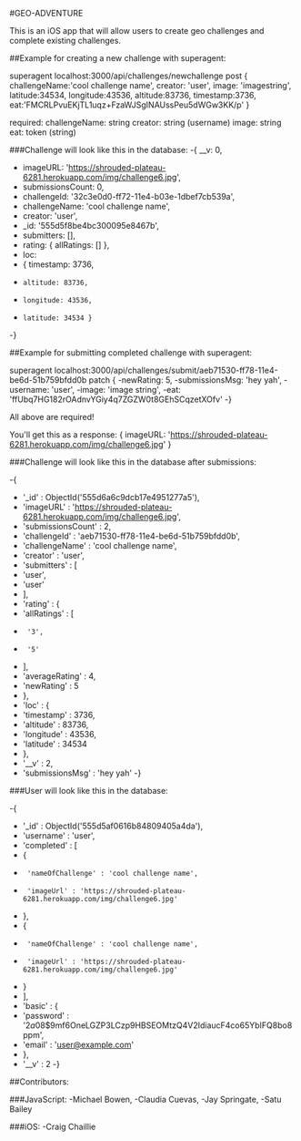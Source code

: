 #GEO-ADVENTURE

This is an iOS app that will allow users to create geo challenges and complete existing challenges. 


##Example for creating a new challenge with superagent: 

superagent localhost:3000/api/challenges/newchallenge post {
challengeName:'cool challenge name', 
creator: 'user', 
image: 'imagestring', 
latitude:34534, 
longitude:43536, 
altitude:83736, 
timestamp:3736, 
eat:'FMCRLPvuEKjTL1uqz+FzaWJSgINAUssPeu5dWGw3KK/p'
}

required: 
challengeName: string
creator: string (username)
image: string
eat: token (string)


###Challenge will look like this in the database:
-{ __v: 0,
-  imageURL: 'https://shrouded-plateau-6281.herokuapp.com/img/challenge6.jpg',
-  submissionsCount: 0,
-  challengeId: '32c3e0d0-ff72-11e4-b03e-1dbef7cb539a',
-  challengeName: 'cool challenge name',
-  creator: 'user',
-  _id: '555d5f8be4bc300095e8467b',
-  submitters: [],
-  rating: { allRatings: [] },
-  loc: 
-   { timestamp: 3736,
-     altitude: 83736,
-     longitude: 43536,
-     latitude: 34534 } 
-}


##Example for submitting completed challenge with superagent: 

superagent localhost:3000/api/challenges/submit/aeb71530-ff78-11e4-be6d-51b759bfdd0b patch {
-newRating: 5, 
-submissionsMsg: 'hey yah', 
-username: 'user', 
-image: 'image string', 
-eat: 'ffUbq7HG182rOAdnvYGiy4q7ZGZW0t8GEhSCqzetXOfv'
-}

All above are required!

You'll get this as a response:
{ imageURL: 'https://shrouded-plateau-6281.herokuapp.com/img/challenge6.jpg' }



###Challenge will look like this in the database after submissions:

-{
-  '_id' : ObjectId('555d6a6c9dcb17e4951277a5'),
-  'imageURL' : 'https://shrouded-plateau-6281.herokuapp.com/img/challenge6.jpg',
-  'submissionsCount' : 2,
-  'challengeId' : 'aeb71530-ff78-11e4-be6d-51b759bfdd0b',
-  'challengeName' : 'cool challenge name',
-  'creator' : 'user',
-  'submitters' : [
-    'user',
-    'user'
-  ],
-  'rating' : {
-    'allRatings' : [
-      '3',
-      '5'
-    ],
-    'averageRating' : 4,
-    'newRating' : 5
-  },
-  'loc' : {
-    'timestamp' : 3736,
-    'altitude' : 83736,
-    'longitude' : 43536,
-    'latitude' : 34534
-  },
-  '__v' : 2,
-  'submissionsMsg' : 'hey yah'
-}


###User will look like this in the database:

-{
-  '_id' : ObjectId('555d5af0616b84809405a4da'),
-  'username' : 'user',
-  'completed' : [
-    {
-      'nameOfChallenge' : 'cool challenge name',
-      'imageUrl' : 'https://shrouded-plateau-6281.herokuapp.com/img/challenge6.jpg'
-    },
-    {
-      'nameOfChallenge' : 'cool challenge name',
-      'imageUrl' : 'https://shrouded-plateau-6281.herokuapp.com/img/challenge6.jpg'
-    }
-  ],
-  'basic' : {
-    'password' : '$2a$08$9mf6OneLGZP3LCzp9HBSEOMtzQ4V2IdiaucF4co65YbIFQ8bo8ppm',
-    'email' : 'user@example.com'
-  },
-  '__v' : 2
-}


##Contributors:

###JavaScript: 
-Michael Bowen, 
-Claudia Cuevas, 
-Jay Springate, 
-Satu Bailey

###iOS: 
-Craig Chaillie
